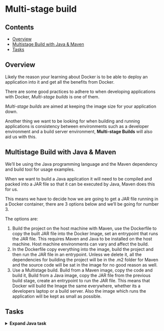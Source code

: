 # Multi-stage build

<!--TOC_START-->
## Contents
- [Overview](#overview)
- [Multistage Build with Java & Maven](#multistage-build-with-java--maven)
- [Tasks](#tasks)

<!--TOC_END-->
## Overview

Likely the reason your learning about Docker is to be able to deploy an application into it and get all the benefits from Docker. 

There are some good practices to adhere to when developing applications with Docker, *Multi-stage builds* is one of them. 

*Multi-stage builds* are aimed at keeping the image size for your application down. 

Another thing we want to be looking for when building and running applications is consistency between environments such as a developer environment and a build server environment, **Multi-stage Builds** will also aid us with this.

## Multistage Build with Java & Maven

We’ll be using the Java programming language and the Maven dependency and build tool for usage examples. 

When we want to build a Java application it will need to be compiled and packed into a JAR file so that it can be executed by Java, Maven does this for us.

This means we have to decide how we are going to get a JAR file running in a Docker container, there are 3 options below and we’ll be going for number 3.

The options are:

1. Build the project on the host machine with Maven, use the Dockerfile to copy the built JAR file into the Docker Image, set an entrypoint that runs the JAR file.
  This requires Maven and Java to be installed on the host machine. 
  Host machine environments can vary and affect the build.
2. In the Dockerfile copy everything into the image, build the project and then run the JAR file in an entrypoint.
  Unless we delete it, all the dependencies for building the project will be in the .m2 folder for Maven and the source code will be sat in the image for no good reason as well.
3. Use a Multistage build. 
Build from a Maven image, copy the code and build it, Build from a Java image, copy the JAR file from the previous build stage, create an entrypoint to run the JAR file.
  This means that Docker will build the Image the same everywhere, whether its a developers laptop or a build server. 
  Also the image which runs the application will be kept as small as possible.

## Tasks

<details>

<summary><b>Expand Java task</b></summary>

There will be four files in total that will be required for this task.

Important thing to note is that the structure has to be as as described, otherwise it will lead to exercise not working.

Make sure that the folder and file names are identical. 

Here is an image showing the final structure:

![docker search](https://imgur.com/9BzXcFt.jpg)

Blue represents folders, white represents files.

**Create a new directory**

Create a new directory `docker_multi_stage_example`, command for this is:

`mkdir docker_multi_stage_example`

Change to the new directory:

`cd docker_multi_stage_example`

**Create Java file**

Create the Java application which will run a Spring Boot server, don’t forget to put it in the correct directory.

The filename is `HelloWorldApplication.java`, make sure you are in the the directory `docker_multi_stage_example` and then run the command:

`touch src/main/java/com/example/helloworld/HelloWorldApplication.java`

Place the following contents into the *HelloWorldApplication.java* file:

```java
package com.example.helloworld;

import org.springframework.boot.SpringApplication;
import org.springframework.boot.autoconfigure.SpringBootApplication;

@SpringBootApplication
public class HelloWorldApplication {

    public static void main(String[] args) {
        SpringApplication.run(HelloWorldApplication.class, args);
    }
}
```

**Create static web page**

Just a simple static web page for the application to serve, remember not to forget the folders on this one also.

The filename is `index.html`, make sure you are in the the directory `docker_multi_stage_example` and then run the command:

`touch src/main/resources/static/index.html`

Place the following contents into the *index.html* file:

```html
<!DOCTYPE html>
<html lang="en">
<head>
   <meta charset="UTF-8">
   <title>Java Spring Boot Server</title>
</head>
<body>
    Hello from Docker
</body>
</html>
```

**Create configuration file**

For Maven to understand what to compile and how to package the application (a JAR file in our case) we need to create a **pom.xml** file at the root of the project.

Make sure you are in the the directory `docker_multi_stage_example` and then run the command:

`touch pom.xml`

Place the following contents into the *pom.xml* file:

```xml
<project>
  <modelVersion>4.0.0</modelVersion>
  <groupId>com.example</groupId>
  <artifactId>hello-world</artifactId>
  <version>1.0.0</version>
  <packaging>jar</packaging>
  <name>hello-world</name>
  <parent>
    <groupId>org.springframework.boot</groupId>
    <artifactId>spring-boot-starter-parent</artifactId>
    <version>2.1.0.RELEASE</version>
    <relativePath/>
  </parent>
  <properties>
    <project.build.sourceEncoding>UTF-8</project.build.sourceEncoding>
    <project.reporting.outputEncoding>UTF-8</project.reporting.outputEncoding>
    <java.version>1.8</java.version>
  </properties>
  <dependencies>
    <dependency>
      <groupId>org.springframework.boot</groupId>
      <artifactId>spring-boot-starter-web</artifactId>
    </dependency>
  </dependencies>
  <build>
    <plugins>
      <plugin>
        <groupId>org.springframework.boot</groupId>
        <artifactId>spring-boot-maven-plugin</artifactId>
      </plugin>
    </plugins>
  </build>
</project>
```

**Creating Dockerfile**

The Dockerfile is where we are going to be able to implement the Multistage Build, using a Maven image to compile the code and create a JAR file, then a Java image to run the code in.

Make sure you are in the the directory `docker_multi_stage_example` and then run the command:

`touch Dockerfile`

Place the following contents in the *Dockerfile*:

```dockerfile
# build from the Maven image
# which has a maven environment configured already
FROM maven:latest

# copy our application in
COPY . /build

# change the working directory to where we are building
# the application
WORKDIR /build

# use maven to build the application
RUN mvn clean package

# create a new build stage from the Java image
# which has java installed already
FROM java:8

# change the working directory to where the application
# is going to be installed
WORKDIR /opt/hello-world

# copy the JAR file that was created in the previous
# build stage to the application folder in this build stage
COPY --from=0 /build/target/hello-world-1.0.0.jar app.jar

# create an entrypoint to run the application
ENTRYPOINT ["/usr/bin/java", "-jar", "app.jar"]
```

**Create the image**

Create the image by executing:

`docker build -t my-hello-world-app .`

**Start the container**

Start the container by executing:

`docker run -d -p 8080:8080 --name spring-app my-hello-world-app`

**Stop the container**

`docker stop spring-app`

**Remove the images**

`docker rmi java maven my-hello-world-app`

</details>
